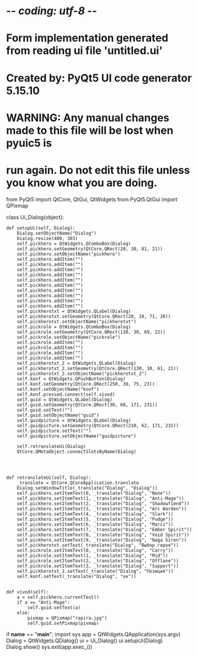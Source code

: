 # -*- coding: utf-8 -*-

# Form implementation generated from reading ui file 'untitled.ui'
#
# Created by: PyQt5 UI code generator 5.15.10
#
# WARNING: Any manual changes made to this file will be lost when pyuic5 is
# run again.  Do not edit this file unless you know what you are doing.


from PyQt5 import QtCore, QtGui, QtWidgets
from PyQt5.QtGui import QPixmap

class Ui_Dialog(object):





    def setupUi(self, Dialog):
        Dialog.setObjectName("Dialog")
        Dialog.resize(400, 303)
        self.pickhero = QtWidgets.QComboBox(Dialog)
        self.pickhero.setGeometry(QtCore.QRect(20, 30, 81, 21))
        self.pickhero.setObjectName("pickhero")
        self.pickhero.addItem("")
        self.pickhero.addItem("")
        self.pickhero.addItem("")
        self.pickhero.addItem("")
        self.pickhero.addItem("")
        self.pickhero.addItem("")
        self.pickhero.addItem("")
        self.pickhero.addItem("")
        self.pickhero.addItem("")
        self.pickhero.addItem("")
        self.pickherotxt = QtWidgets.QLabel(Dialog)
        self.pickherotxt.setGeometry(QtCore.QRect(20, 10, 71, 20))
        self.pickherotxt.setObjectName("pickherotxt")
        self.pickrole = QtWidgets.QComboBox(Dialog)
        self.pickrole.setGeometry(QtCore.QRect(130, 30, 69, 22))
        self.pickrole.setObjectName("pickrole")
        self.pickrole.addItem("")
        self.pickrole.addItem("")
        self.pickrole.addItem("")
        self.pickrole.addItem("")
        self.pickherotxt_2 = QtWidgets.QLabel(Dialog)
        self.pickherotxt_2.setGeometry(QtCore.QRect(130, 10, 61, 21))
        self.pickherotxt_2.setObjectName("pickherotxt_2")
        self.konf = QtWidgets.QPushButton(Dialog)
        self.konf.setGeometry(QtCore.QRect(250, 30, 75, 23))
        self.konf.setObjectName("konf")
        self.konf.pressed.connect(self.vivod)
        self.guid = QtWidgets.QLabel(Dialog)
        self.guid.setGeometry(QtCore.QRect(30, 60, 171, 231))
        self.guid.setText("")
        self.guid.setObjectName("guid")
        self.guidpicture = QtWidgets.QLabel(Dialog)
        self.guidpicture.setGeometry(QtCore.QRect(210, 62, 171, 231))
        self.guidpicture.setText("")
        self.guidpicture.setObjectName("guidpicture")

        self.retranslateUi(Dialog)
        QtCore.QMetaObject.connectSlotsByName(Dialog)




    def retranslateUi(self, Dialog):
        _translate = QtCore.QCoreApplication.translate
        Dialog.setWindowTitle(_translate("Dialog", "Dialog"))
        self.pickhero.setItemText(0, _translate("Dialog", "None"))
        self.pickhero.setItemText(1, _translate("Dialog", "Anti-Mage"))
        self.pickhero.setItemText(2, _translate("Dialog", "Shadowfiend"))
        self.pickhero.setItemText(3, _translate("Dialog", "Arc Warden"))
        self.pickhero.setItemText(4, _translate("Dialog", "Slark"))
        self.pickhero.setItemText(5, _translate("Dialog", "Pudge"))
        self.pickhero.setItemText(6, _translate("Dialog", "Marci"))
        self.pickhero.setItemText(7, _translate("Dialog", "Ember Spirit"))
        self.pickhero.setItemText(8, _translate("Dialog", "Void Spirit"))
        self.pickhero.setItemText(9, _translate("Dialog", "Naga Siren"))
        self.pickherotxt.setText(_translate("Dialog", "Выбор героя"))
        self.pickrole.setItemText(0, _translate("Dialog", "Carry"))
        self.pickrole.setItemText(1, _translate("Dialog", "Mid"))
        self.pickrole.setItemText(2, _translate("Dialog", "Offlane"))
        self.pickrole.setItemText(3, _translate("Dialog", "Support"))
        self.pickherotxt_2.setText(_translate("Dialog", "Позиция"))
        self.konf.setText(_translate("Dialog", "ок"))


    def vivod(self):
        a = self.pickhero.currentText()
        if a == "Anti-Mage":
            self.guid.setText(a)
        else:
            pixmap = QPixmap("rapira.jpg")
            self.guid.setPixmap(pixmap)


if __name__ == "__main__":
    import sys
    app = QtWidgets.QApplication(sys.argv)
    Dialog = QtWidgets.QDialog()
    ui = Ui_Dialog()
    ui.setupUi(Dialog)
    Dialog.show()
    sys.exit(app.exec_())
